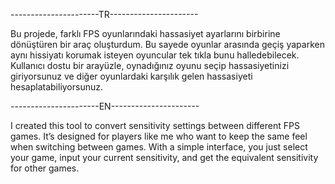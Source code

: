----------------------TR----------------------

Bu projede, farklı FPS oyunlarındaki hassasiyet ayarlarını birbirine dönüştüren bir araç oluşturdum. Bu sayede oyunlar arasında geçiş yaparken aynı hissiyatı korumak isteyen oyuncular tek tıkla bunu halledebilecek. Kullanıcı dostu bir arayüzle, oynadığınız oyunu seçip hassasiyetinizi giriyorsunuz ve diğer oyunlardaki karşılık gelen hassasiyeti hesaplatabiliyorsunuz.

----------------------EN----------------------

I created this tool to convert sensitivity settings between different FPS games. It’s designed for players like me who want to keep the same feel when switching between games. With a simple interface, you just select your game, input your current sensitivity, and get the equivalent sensitivity for other games.
